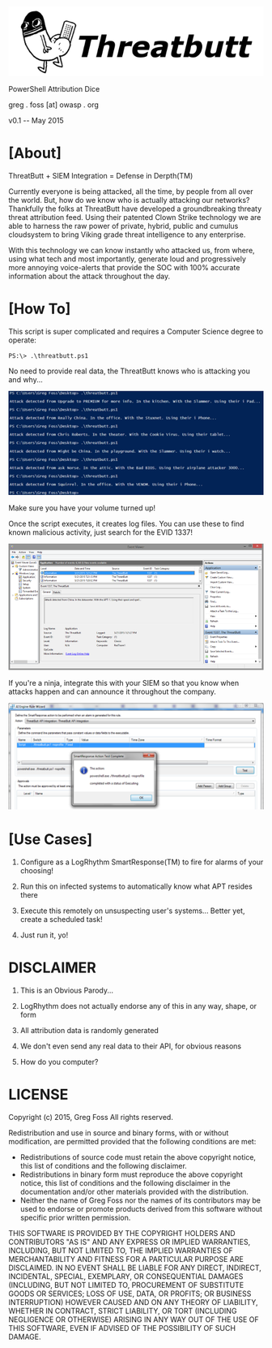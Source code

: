 ![ThreatButt](/images/threatbutt.png)

PowerShell Attribution Dice

greg . foss [at] owasp . org

v0.1  --  May 2015

# [About]

ThreatButt + SIEM Integration = Defense in Derpth(TM)

Currently everyone is being attacked, all the time, by people from all over the world. But, how do we know who is actually attacking our networks? Thankfully the folks at ThreatButt have developed a groundbreaking threaty threat attribution feed. Using their patented Clown Strike technology we are able to harness the raw power of private, hybrid, public and cumulus cloudsystem to bring Viking grade threat intelligence to any enterprise.

With this technology we can know instantly who attacked us, from where, using what tech and most importantly, generate loud and progressively more annoying voice-alerts that provide the SOC with 100% accurate information about the attack throughout the day.

# [How To]

This script is super complicated and requires a Computer Science degree to operate:

	PS:\> .\threatbutt.ps1

No need to provide real data, the ThreatButt knows who is attacking you and why...

![Script](/images/script.png)

Make sure you have your volume turned up!

Once the script executes, it creates log files. You can use these to find known malicious activity, just search for the EVID 1337!

![EVIDs](/images/event-logs.png)

If you're a ninja, integrate this with your SIEM so that you know when attacks happen and can announce it throughout the company.

![SmartResponse](/images/SmartResponse.png)

# [Use Cases]

1) Configure as a LogRhythm SmartResponse(TM) to fire for alarms of your choosing!

2) Run this on infected systems to automatically know what APT resides there

3) Execute this remotely on unsuspecting user's systems... Better yet, create a scheduled task!

4) Just run it, yo!

# DISCLAIMER

1) This is an Obvious Parody...

2) LogRhythm does not actually endorse any of this in any way, shape, or form

3) All attribution data is randomly generated

4) We don't even send any real data to their API, for obvious reasons

5) How do you computer?

# LICENSE

Copyright (c) 2015, Greg Foss
All rights reserved.

Redistribution and use in source and binary forms, with or without
modification, are permitted provided that the following conditions are met:
* Redistributions of source code must retain the above copyright notice, this list of conditions and the following disclaimer.
* Redistributions in binary form must reproduce the above copyright notice, this list of conditions and the following disclaimer in the documentation and/or other materials provided with the distribution.
* Neither the name of Greg Foss nor the names of its contributors may be used to endorse or promote products derived from this software without specific prior written permission.

THIS SOFTWARE IS PROVIDED BY THE COPYRIGHT HOLDERS AND CONTRIBUTORS "AS IS" AND
ANY EXPRESS OR IMPLIED WARRANTIES, INCLUDING, BUT NOT LIMITED TO, THE IMPLIED
WARRANTIES OF MERCHANTABILITY AND FITNESS FOR A PARTICULAR PURPOSE ARE
DISCLAIMED. IN NO EVENT SHALL <COPYRIGHT HOLDER> BE LIABLE FOR ANY
DIRECT, INDIRECT, INCIDENTAL, SPECIAL, EXEMPLARY, OR CONSEQUENTIAL DAMAGES
(INCLUDING, BUT NOT LIMITED TO, PROCUREMENT OF SUBSTITUTE GOODS OR SERVICES;
LOSS OF USE, DATA, OR PROFITS; OR BUSINESS INTERRUPTION) HOWEVER CAUSED AND
ON ANY THEORY OF LIABILITY, WHETHER IN CONTRACT, STRICT LIABILITY, OR TORT
(INCLUDING NEGLIGENCE OR OTHERWISE) ARISING IN ANY WAY OUT OF THE USE OF THIS
SOFTWARE, EVEN IF ADVISED OF THE POSSIBILITY OF SUCH DAMAGE.